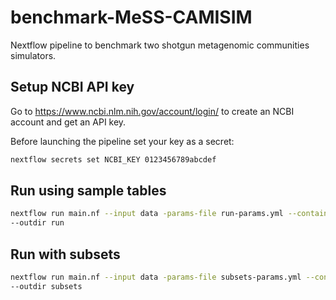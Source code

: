 # benchmark-MeSS-CAMISIM

Nextflow pipeline to benchmark two shotgun metagenomic communities simulators.

## Setup NCBI API key

Go to https://www.ncbi.nlm.nih.gov/account/login/ to create an NCBI account and get an API key.

Before launching the pipeline set your key as a secret:

```sh
nextflow secrets set NCBI_KEY 0123456789abcdef
```

## Run using sample tables

```sh
nextflow run main.nf --input data -params-file run-params.yml --container_prefix containers
--outdir run
```


## Run with subsets

```sh
nextflow run main.nf --input data -params-file subsets-params.yml --container_prefix containers
--outdir subsets
```

